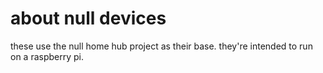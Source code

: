 # about null devices

these use the null home hub project as their base. they're intended to run on a raspberry pi.
